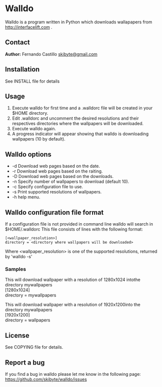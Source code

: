 Walldo
======
Walldo is a program written in Python which downloads wallapapers from 
http://interfacelift.com .

Contact
-------
**Author:** Fernando Castillo skibyte@gmail.com

Installation
------------
See INSTALL file for details

Usage
-----
1. Execute walldo for first time and a .walldorc file will be created in your 
  $HOME directory.
2. Edit .walldorc and uncomment the desired resolutions and their respectives
  directories where the wallpapers will be downloaded.
3. Execute walldo again.
4. A progress indicator will appear showing that walldo is downloading 
  wallpapers (10 by default).

Walldo options
--------------
* -d        Download web pages based on the date.
* -r        Download web pages based on the raiting.
* -D        Download web pages based on the downloads.
* -n        Specify number of wallpapers to download (default 10).
* -c <file> Specify configuration file to use.
* -s        Print supported resolutions of wallpapers.
* -h        help menu.

Walldo configuration file format
--------------------------------
If a configuration file is not provided in command line walldo will search in $HOME/.walldorc
This file consists of lines with the following format:

    [<wallpaper_resolution>]  
    directory = <directory where wallpapers will be downloaded>
Where <wallpaper_resolution> is one of the supported resolutions, returned by 'walldo -s'

### Samples
This will download wallpaper with a resolution of 1280x1024 intothe directory mywallpapers  
    [1280x1024]  
    directory = mywallpapers

This will download wallpaper with a resolution of 1920x1200into the directory mywallpapers  
    [1920x1200]  
    directory = wallpapers

License
-------
See COPYING file for details.

Report a bug
---------------
If you find a bug in walldo please let me know in the following page:
https://github.com/skibyte/walldo/issues
